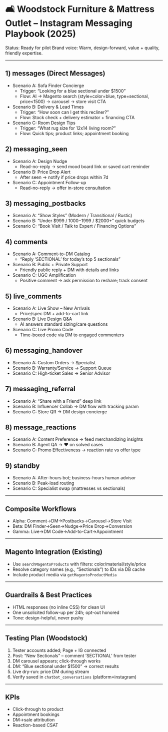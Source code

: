 # 🛋️ Woodstock Furniture & Mattress Outlet – Instagram Messaging Playbook (2025)

Status: Ready for pilot
Brand voice: Warm, design-forward, value + quality, friendly expertise.

---

## 1) messages (Direct Messages)
- Scenario A: Sofa Finder Concierge
  - Trigger: “Looking for a blue sectional under $1500”
  - Flow: AI → Magento search (style=color=blue, type=sectional, price<1500) → carousel → store visit CTA
- Scenario B: Delivery & Lead Times
  - Trigger: “How soon can I get this recliner?”
  - Flow: Stock check + delivery estimator + financing CTA
- Scenario C: Room Design Tips
  - Trigger: “What rug size for 12x14 living room?”
  - Flow: Quick tips; product links; appointment booking

## 2) messaging_seen
- Scenario A: Design Nudge
  - Read-no-reply → send mood board link or saved cart reminder
- Scenario B: Price Drop Alert
  - After seen → notify if price drops within 7d
- Scenario C: Appointment Follow-up
  - Read-no-reply → offer in-store consultation

## 3) messaging_postbacks
- Scenario A: “Show Styles” (Modern / Transitional / Rustic)
- Scenario B: “Under $999 / $1000-$1999 / $2000+” quick budgets
- Scenario C: “Book Visit / Talk to Expert / Financing Options”

## 4) comments
- Scenario A: Comment-to-DM Catalog
  - “Reply ‘SECTIONAL’ for today’s top 5 sectionals”
- Scenario B: Public + Private Support
  - Friendly public reply + DM with details and links
- Scenario C: UGC Amplification
  - Positive comment → ask permission to reshare; track consent

## 5) live_comments
- Scenario A: Live Show – New Arrivals
  - Price/spec DM + add-to-cart link
- Scenario B: Live Design Q&A
  - AI answers standard sizing/care questions
- Scenario C: Live Promo Code
  - Time-boxed code via DM to engaged commenters

## 6) messaging_handover
- Scenario A: Custom Orders → Specialist
- Scenario B: Warranty/Service → Support Queue
- Scenario C: High-ticket Sales → Senior Advisor

## 7) messaging_referral
- Scenario A: “Share with a Friend” deep link
- Scenario B: Influencer Collab → DM flow with tracking param
- Scenario C: Store QR → DM design concierge

## 8) message_reactions
- Scenario A: Content Preference → feed merchandizing insights
- Scenario B: Agent QA → ❤️ on solved cases
- Scenario C: Promo Effectiveness → reaction rate vs offer type

## 9) standby
- Scenario A: After-hours bot; business-hours human advisor
- Scenario B: Peak-load routing
- Scenario C: Specialist swap (mattresses vs sectionals)

---

## Composite Workflows
- Alpha: Comment→DM→Postbacks→Carousel→Store Visit
- Beta: DM Finder→Seen→Nudge→Price Drop→Conversion
- Gamma: Live→DM Code→Add-to-Cart→Appointment

---

## Magento Integration (Existing)
- Use `searchMagentoProducts` with filters: color/material/style/price
- Resolve category names (e.g., “Sectionals”) to IDs via DB cache
- Include product media via `getMagentoProductMedia`

---

## Guardrails & Best Practices
- HTML responses (no inline CSS) for clean UI
- One unsolicited follow-up per 24h; opt-out honored
- Tone: design-helpful, never pushy

---

## Testing Plan (Woodstock)
1) Tester accounts added; Page + IG connected
2) Post: “New Sectionals” – comment ‘SECTIONAL’ from tester
3) DM carousel appears; click-through works
4) DM: “Blue sectional under $1500” → correct results
5) Live dry-run: price DM during stream
6) Verify saved in `chatbot_conversations` (platform=instagram)

---

## KPIs
- Click-through to product
- Appointment bookings
- DM→sale attribution
- Reaction-based CSAT

